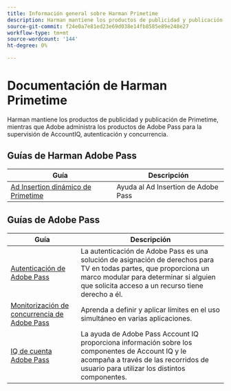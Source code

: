 ```yaml
---
title: Información general sobre Harman Primetime
description: Harman mantiene los productos de publicidad y publicación de Primetime, mientras que Adobe administra los productos de Adobe Pass para la supervisión de AccountIQ, autenticación y concurrencia.
source-git-commit: f24e0a7e81ed23e69d038e14fb8585e89e248e27
workflow-type: tm+mt
source-wordcount: '144'
ht-degree: 0%

---
```


# Documentación de Harman Primetime

<!--
NOTE: Don't change Primetime to Pass in this file. All the stuff that belongs to Harman is still Primetime.
-->

Harman mantiene los productos de publicidad y publicación de Primetime, mientras que Adobe administra los productos de Adobe Pass para la supervisión de AccountIQ, autenticación y concurrencia.

## Guías de Harman Adobe Pass

| Guía | Descripción |
|--- |--- |
| [Ad Insertion dinámico de Primetime](https://experienceleague.adobe.com/docs/primetime/ad-insertion/home.html) | Ayuda al Ad Insertion de Adobe Pass |

## Guías de Adobe Pass

| Guía | Descripción |
|--- |--- |
| [Autenticación de Adobe Pass](/help/authentication/home.md) | La autenticación de Adobe Pass es una solución de asignación de derechos para TV en todas partes, que proporciona un marco modular para determinar si alguien que solicita acceso a un recurso tiene derecho a él. |
| [Monitorización de concurrencia de Adobe Pass](/help/concurrency-monitoring/cm-home.md) | Aprenda a definir y aplicar límites en el uso simultáneo en varias aplicaciones. |
| [IQ de cuenta Adobe Pass](/help/accountiq/home.md) | La ayuda de Adobe Pass Account IQ proporciona información sobre los componentes de Account IQ y le acompaña a través de las recorridos de usuario para utilizar los distintos componentes. |
